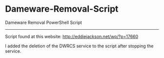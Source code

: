 # Dameware-Removal-Script
Dameware Removal PowerShell Script

---

Script found at this website: http://eddiejackson.net/wp/?p=17660 

I added the deletion of the DWRCS service to the script after stopping the service.  
